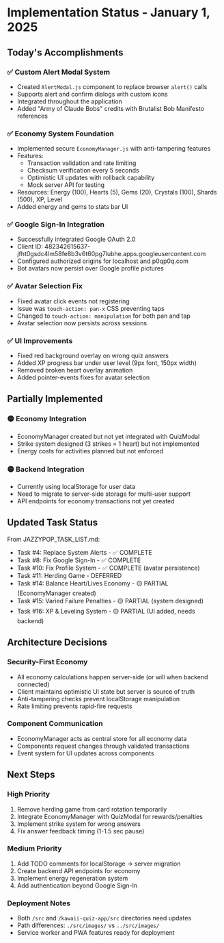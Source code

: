 # Implementation Status - January 1, 2025

## Today's Accomplishments

### ✅ Custom Alert Modal System
- Created `AlertModal.js` component to replace browser `alert()` calls
- Supports alert and confirm dialogs with custom icons
- Integrated throughout the application
- Added "Army of Claude Bobs" credits with Brutalist Bob Manifesto references

### ✅ Economy System Foundation
- Implemented secure `EconomyManager.js` with anti-tampering features
- Features:
  - Transaction validation and rate limiting
  - Checksum verification every 5 seconds
  - Optimistic UI updates with rollback capability
  - Mock server API for testing
- Resources: Energy (100), Hearts (5), Gems (20), Crystals (100), Shards (500), XP, Level
- Added energy and gems to stats bar UI

### ✅ Google Sign-In Integration
- Successfully integrated Google OAuth 2.0
- Client ID: 482342615637-jfht0gsdc4lm58fe8b3v6t60pg7lubhe.apps.googleusercontent.com
- Configured authorized origins for localhost and p0qp0q.com
- Bot avatars now persist over Google profile pictures

### ✅ Avatar Selection Fix
- Fixed avatar click events not registering
- Issue was `touch-action: pan-x` CSS preventing taps
- Changed to `touch-action: manipulation` for both pan and tap
- Avatar selection now persists across sessions

### ✅ UI Improvements
- Fixed red background overlay on wrong quiz answers
- Added XP progress bar under user level (9px font, 150px width)
- Removed broken heart overlay animation
- Added pointer-events fixes for avatar selection

## Partially Implemented

### 🟡 Economy Integration
- EconomyManager created but not yet integrated with QuizModal
- Strike system designed (3 strikes = 1 heart) but not implemented
- Energy costs for activities planned but not enforced

### 🟡 Backend Integration
- Currently using localStorage for user data
- Need to migrate to server-side storage for multi-user support
- API endpoints for economy transactions not yet created

## Updated Task Status

From JAZZYPOP_TASK_LIST.md:
- Task #4: Replace System Alerts - ✅ COMPLETE
- Task #8: Fix Google Sign-In - ✅ COMPLETE  
- Task #10: Fix Profile System - ✅ COMPLETE (avatar persistence)
- Task #11: Herding Game - DEFERRED
- Task #14: Balance Heart/Lives Economy - 🟡 PARTIAL (EconomyManager created)
- Task #15: Varied Failure Penalties - 🟡 PARTIAL (system designed)
- Task #16: XP & Leveling System - 🟡 PARTIAL (UI added, needs backend)

## Architecture Decisions

### Security-First Economy
- All economy calculations happen server-side (or will when backend connected)
- Client maintains optimistic UI state but server is source of truth
- Anti-tampering checks prevent localStorage manipulation
- Rate limiting prevents rapid-fire requests

### Component Communication
- EconomyManager acts as central store for all economy data
- Components request changes through validated transactions
- Event system for UI updates across components

## Next Steps

### High Priority
1. Remove herding game from card rotation temporarily
2. Integrate EconomyManager with QuizModal for rewards/penalties
3. Implement strike system for wrong answers
4. Fix answer feedback timing (1-1.5 sec pause)

### Medium Priority
1. Add TODO comments for localStorage → server migration
2. Create backend API endpoints for economy
3. Implement energy regeneration system
4. Add authentication beyond Google Sign-In

### Deployment Notes
- Both `/src` and `/kawaii-quiz-app/src` directories need updates
- Path differences: `./src/images/` vs `../src/images/`
- Service worker and PWA features ready for deployment
